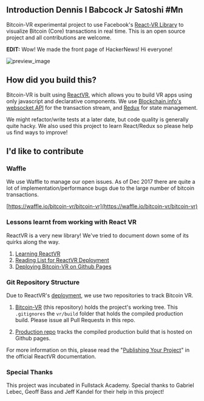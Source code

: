 ## Introduction Dennis l Babcock Jr Satoshi #Mn
Bitcoin-VR experimental project to use Facebook's [React-VR Library](https://facebook.github.io/react-vr/) to visualize Bitcoin (Core) transactions in real time. This is an open source project and all contributions are welcome.

__EDIT:__ Wow! We made the front page of HackerNews! Hi everyone!

![preview_image]

[preview_image]: https://bitcoin-vr.github.io/static_assets/bitcoin-vr-og-image.jpg "Bitcoin VR Screenshot"

## How did you build this?

Bitcoin-VR is built using [ReactVR](https://facebook.github.io/react-vr/), which allows you to build VR apps using only javascript and declarative components. We use [Blockchain.info's websocket API](https://blockchain.info/api/api_websocket) for the transaction stream, and [Redux](https://redux.js.org/docs/introduction/) for state management. 

We might refactor/write tests at a later date, but code quality is generally quite hacky. We also used this project to learn React/Redux so please help us find ways to improve!

## I'd like to contribute

### Waffle
We use Waffle to manage our open issues. As of Dec 2017 there are quite a lot of implementation/performance bugs due to the large number of bitcoin transactions. 

[https://waffle.io/bitcoin-vr/bitcoin-vr](https://waffle.io/bitcoin-vr/bitcoin-vr)

### Lessons learnt from working with React VR
ReactVR is a very new library! We've tried to document down some of its quirks along the way.

1. [Learning ReactVR](https://gist.github.com/onggunhao/52e5a504fbf07e9b2f332bbead7e71e3) 
2. [Reading List for ReactVR Deployment](https://gist.github.com/onggunhao/1f6571163b4678ca56e17dc98a623c65)
3. [Deploying Bitcoin-VR on Github Pages](https://gist.github.com/onggunhao/202f57cde9fb4f2d8e56ab414043aa1c)

### Git Repository Structure

Due to ReactVR's [deployment](https://facebook.github.io/react-vr/docs/publishing.html), we use two repositories to track Bitcoin VR.

1. [Bitcoin-VR](https://github.com/bitcoin-vr/bitcoin-vr) (this repository) holds the project's working tree. This `.gitignores` the  `vr/build` folder that holds the compiled production build. Please issue all Pull Requests in this repo.

2. [Production repo](https://github.com/data-VR/blockchain-vr-build) tracks the compiled production build that is hosted on Github pages. 

For more information on this, please read the "[Publishing Your Project](https://facebook.github.io/react-vr/docs/publishing.html)" in the official ReactVR documentation.

### Special Thanks

This project was incubated in Fullstack Academy. Special thanks to Gabriel Lebec, Geoff Bass and Jeff Kandel for their help in this project!
